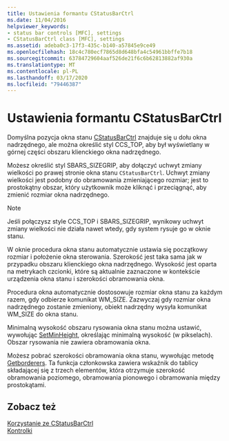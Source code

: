 ```yaml
---
title: Ustawienia formantu CStatusBarCtrl
ms.date: 11/04/2016
helpviewer_keywords:
- status bar controls [MFC], settings
- CStatusBarCtrl class [MFC], settings
ms.assetid: adeba0c3-17f3-435c-b140-a57845e9ce49
ms.openlocfilehash: 18c4c780ecf7865d8d648bfa4c54961bbffe7b18
ms.sourcegitcommit: 63784729604aaf526de21f6c6b62813882af930a
ms.translationtype: MT
ms.contentlocale: pl-PL
ms.lasthandoff: 03/17/2020
ms.locfileid: "79446387"
---
```

# <a name="settings-for-the-cstatusbarctrl"></a>Ustawienia formantu CStatusBarCtrl

Domyślna pozycja okna stanu [CStatusBarCtrl](../mfc/reference/cstatusbarctrl-class.md) znajduje się u dołu okna nadrzędnego, ale można określić styl CCS_TOP, aby był wyświetlany w górnej części obszaru klienckiego okna nadrzędnego.

Możesz określić styl SBARS_SIZEGRIP, aby dołączyć uchwyt zmiany wielkości po prawej stronie okna stanu `CStatusBarCtrl`. Uchwyt zmiany wielkości jest podobny do obramowania zmieniającego rozmiar; jest to prostokątny obszar, który użytkownik może kliknąć i przeciągnąć, aby zmienić rozmiar okna nadrzędnego.

> [!NOTE]
>  Jeśli połączysz style CCS_TOP i SBARS_SIZEGRIP, wynikowy uchwyt zmiany wielkości nie działa nawet wtedy, gdy system rysuje go w oknie stanu.

W oknie procedura okna stanu automatycznie ustawia się początkowy rozmiar i położenie okna sterowania. Szerokość jest taka sama jak w przypadku obszaru klienckiego okna nadrzędnego. Wysokość jest oparta na metrykach czcionki, które są aktualnie zaznaczone w kontekście urządzenia okna stanu i szerokości obramowania okna.

Procedura okna automatycznie dostosowuje rozmiar okna stanu za każdym razem, gdy odbierze komunikat WM_SIZE. Zazwyczaj gdy rozmiar okna nadrzędnego zostanie zmieniony, obiekt nadrzędny wysyła komunikat WM_SIZE do okna stanu.

Minimalną wysokość obszaru rysowania okna stanu można ustawić, wywołując [SetMinHeight](../mfc/reference/cstatusbarctrl-class.md#setminheight), określając minimalną wysokość (w pikselach). Obszar rysowania nie zawiera obramowania okna.

Możesz pobrać szerokości obramowania okna stanu, wywołując metodę [Getborderers](../mfc/reference/cstatusbarctrl-class.md#getborders). Ta funkcja członkowska zawiera wskaźnik do tablicy składającej się z trzech elementów, która otrzymuje szerokość obramowania poziomego, obramowania pionowego i obramowania między prostokątami.

## <a name="see-also"></a>Zobacz też

[Korzystanie ze CStatusBarCtrl](../mfc/using-cstatusbarctrl.md)<br/>
[Kontrolki](../mfc/controls-mfc.md)
